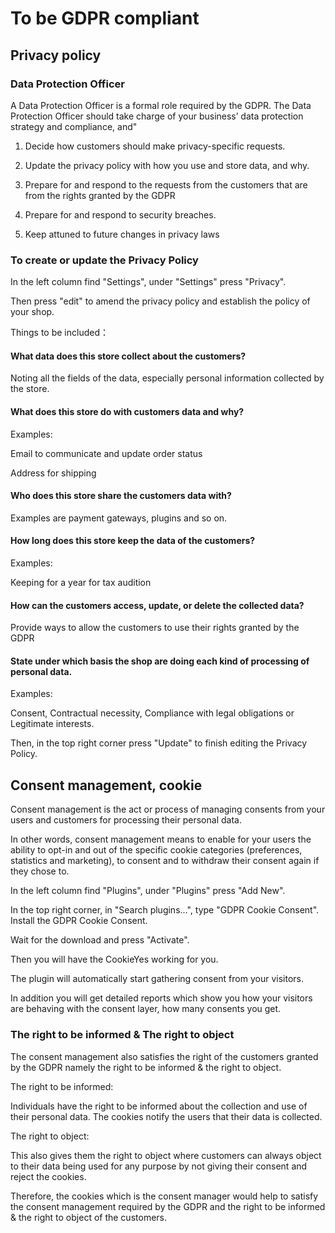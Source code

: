 # To be GDPR compliant

## Privacy policy
### Data Protection Officer
A Data Protection Officer is a formal role required by the GDPR. The Data Protection Officer should  take charge of your business’ data protection strategy and compliance, and"

1. Decide how customers should make privacy-specific requests. 

2. Update the privacy policy with how you use and store data, and why.

3. Prepare for and respond to the requests from the customers that are from the rights granted by the GDPR 

4. Prepare for and respond to security breaches.

5. Keep attuned to future changes in privacy laws

### To create or update the Privacy Policy
In the left column find "Settings", under "Settings" press "Privacy".

Then press "edit" to amend the privacy policy and establish the policy of your shop. 

Things to be included：

#### What data does this store collect about the customers?

Noting all the fields of the data, especially personal information collected by the store. 

#### What does this store do with customers data and why?

Examples:

Email to communicate and update order status

Address for shipping

#### Who does this store share the customers data with?

Examples are payment gateways, plugins and so on. 

#### How long does this store keep the data of the customers?

Examples: 

Keeping for a year for tax audition 

#### How can the customers access, update, or delete the collected data?

Provide ways to allow the customers to use their rights granted by the GDPR

#### State under which basis the shop are doing each kind of processing of personal data.

Examples: 

Consent, Contractual necessity, Compliance with legal obligations or Legitimate interests.

Then, in the top right corner press "Update" to finish editing the Privacy Policy. 

## Consent management, cookie
Consent management is the act or process of managing consents from your users and customers for processing their personal data.

In other words, consent management means to enable for your users the ability to opt-in and out of the specific cookie categories (preferences, statistics and marketing), to consent and to withdraw their consent again if they chose to. 

In the left column find "Plugins", under "Plugins" press "Add New". 

In the top right corner, in "Search plugins...", type "GDPR Cookie Consent". Install the GDPR Cookie Consent. 

Wait for the download and press "Activate". 

Then you will have the CookieYes working for you.

The plugin will automatically start gathering consent from your visitors.

In addition you will get detailed reports which show you how your visitors are behaving with the consent layer, how many consents you get. 

### The right to be informed & The right to object

The consent management also satisfies the right of the customers granted by the GDPR namely the right to be informed & the right to object.

The right to be informed:

Individuals have the right to be informed about the collection and use of their personal data. The cookies notify the users that their data is collected. 

The right to object:

This also gives them the right to object where customers can always object to their data being used for any purpose by not giving their consent and reject the cookies. 

Therefore, the cookies which is the consent manager would help to satisfy the consent management required by the GDPR and the right to be informed & the right to object of the customers.